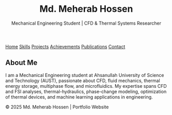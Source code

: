 <!DOCTYPE html>
<html lang="en">
<head>
  <meta charset="UTF-8">
  <title>Md. Meherab Hossen | Home</title>
  <link rel="stylesheet" href="css/style.css">
</head>
<body>
  <header>
    <h1>Md. Meherab Hossen</h1>
    <p>Mechanical Engineering Student | CFD & Thermal Systems Researcher</p>
  </header>

  <!-- Navbar -->
  <nav>
    <a href="index.html">Home</a>
    <a href="skills.html">Skills</a>
    <a href="projects.html">Projects</a>
    <a href="achievements.html">Achievements</a>
    <a href="publications.html">Publications</a>
    <a href="contact.html">Contact</a>
  </nav>

  <section>
    <h2>About Me</h2>
    <p>
      I am a Mechanical Engineering student at Ahsanullah University of Science and Technology (AUST), 
      passionate about CFD, fluid mechanics, thermal energy storage, multiphase flow, and microfluidics.
      My expertise spans CFD and FSI analyses, thermal-hydraulics, phase-change modeling, optimization of thermal devices, 
      and machine learning applications in engineering.
    </p>
  </section>

  <footer>
    © 2025 Md. Meherab Hossen | Portfolio Website
  </footer>
</body>
</html>
